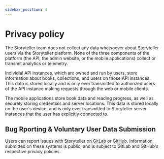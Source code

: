 ```yaml
---
sidebar_position: 4
---
```


# Privacy policy

The Storyteller team does not collect any data whatsoever about Storyteller users via the Storyteller platform. None of the three components of the platform (the API, the admin website, or the mobile applications) collect or transmit analytics or telemetry.

Individial API instances, which are owned and run by users, store information about books, collections, and users on those API instances. This data is stored locally and is only ever transmitted to authorized users of the API instance making requests through the web or mobile clients.

The mobile applications store book data and reading progress, as well as securely storing credentials and server locations. This data is stored locally on the user's device, and is only ever transmitted to Storyteller server instances that the user has explicitly connected to.

## Bug Rporting & Voluntary User Data Submission

Users can report issues with Storyteller on [GitLab](https://gitlab.com/smoores/storyteller/-/issues) or [GitHub](https://github.com/smoores-dev/storyteller/issues). Information submitted on these systems is public, and is subject to GitLab and GitHub's respective privacy policies.

